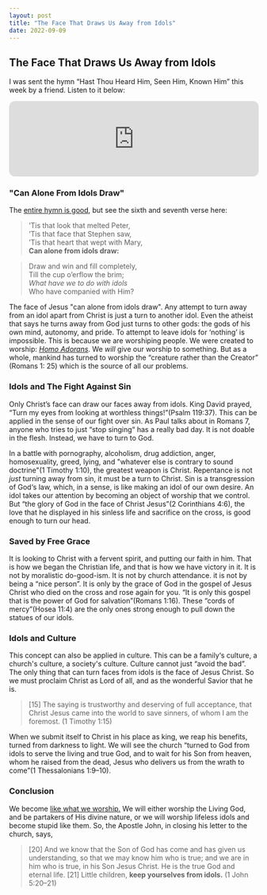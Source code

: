 ```yaml
---
layout: post
title: "The Face That Draws Us Away from Idols"
date: 2022-09-09
---
```


## The Face That Draws Us Away from Idols

I was sent the hymn “Hast Thou Heard Him, Seen Him, Known Him” this week by a friend. Listen to it below:

<iframe style="border-radius:12px" src="https://open.spotify.com/embed/track/6IW4APrKj3vBQcBqeEm4Sf?utm_source=generator&theme=0" width="100%" height="152" frameBorder="0" allowfullscreen="" allow="autoplay; clipboard-write; encrypted-media; fullscreen; picture-in-picture" loading="lazy"></iframe>

### "Can Alone From Idols Draw"

The [entire hymn is good](https://www.hymnal.net/en/hymn/h/437), but see the sixth and seventh verse here: 

> ’Tis that look that melted Peter,      
> ’Tis that face that Stephen saw,      
> ’Tis that heart that wept with Mary,      
> **Can alone from idols draw:**     

> Draw and win and fill completely,     
> Till the cup o’erflow the brim;     
> *What have we to do with idols*     
> Who have companied with Him?     

The face of Jesus "can alone from idols draw". Any attempt to turn away from an idol apart from Christ is just a turn to another idol. Even the atheist that says he turns away from God just turns to other gods: the gods of his own mind, autonomy, and pride. To attempt to leave idols for ‘nothing’ is impossible. This is because we are worshiping people. We were created to worship: [*Homo Adorans*](https://www.tobyjsumpter.com/man-homo-adorans/). We *will* give our worship to something. But as a whole, mankind has turned to worship the “creature rather than the Creator” (Romans 1: 25) which is the source of all our problems. 

### Idols and The Fight Against Sin

Only Christ’s face can draw our faces away from idols. King David prayed, “Turn my eyes from looking at worthless things!”(Psalm 119:37). This can be applied in the sense of our fight over sin. As Paul talks about in Romans 7, anyone who tries to just “stop singing“ has a really bad day. It is not doable in the flesh. Instead, we have to turn to God. 

In a battle with pornography, alcoholism, drug addiction, anger, homosexuality, greed, lying, and "whatever else is contrary to sound doctrine"(1 Timothy 1:10), the greatest weapon is Christ. Repentance is not *just* turning away from sin, it must be a turn to Christ. Sin is a transgression of God‘s law, which, in a sense, is like making an idol of our own desire. An idol takes our attention by becoming an object of worship that we control. But “the glory of God in the face of Christ Jesus”(2 Corinthians 4:6), the love that he displayed in his sinless life and sacrifice on the cross, is good enough to turn our head. 

### Saved by Free Grace

It is looking to Christ with a fervent spirit, and putting our faith in him. That is how we began the Christian life, and that is how we have victory in it. It is not by moralistic do-good-ism. It is not by church attendance. it is not by being a “nice person”. It is only by the grace of God in the gospel of Jesus Christ who died on the cross and rose again for you. “It is only this gospel that is the power of God for salvation”(Romans 1:16). These “cords of mercy”(Hosea 11:4) are the only ones strong enough to pull down the statues of our idols.

### Idols and Culture

This concept can also be applied in culture. This can be a family‘s culture, a church's culture, a society's culture. Culture cannot just “avoid the bad”. The only thing that can turn faces from idols is the face of Jesus Christ. So we must proclaim Christ as Lord of all, and as the wonderful Savior that he is.

> [15] The saying is trustworthy and deserving of full acceptance, that Christ Jesus came into the world to save sinners, of whom I am the foremost. (1 Timothy 1:15)

When we submit itself to Christ in his place as king, we reap his benefits, turned from darkness to light. We will see the church “turned to God from idols to serve the living and true God, and to wait for his Son from heaven, whom he raised from the dead, Jesus who delivers us from the wrath to come”(1 Thessalonians 1:9–10).

### Conclusion

We become [like what we worship.](https://seedbed.com/we-become-like-what-we-worship-psalm-115/) We will either worship the Living God, and be partakers of His divine nature, or we will worship lifeless idols and become stupid like them. So, the Apostle John, in closing his letter to the church, says,

> [20] And we know that the Son of God has come and has given us understanding, so that we may know him who is true; and we are in him who is true, in his Son Jesus Christ. He is the true God and eternal life. [21] Little children, **keep yourselves from idols.** (1 John 5:20–21)
